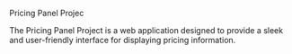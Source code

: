 Pricing Panel Projec

The Pricing Panel Project is a web application designed to provide a sleek and user-friendly interface for displaying pricing information.



  
